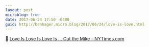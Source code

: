 ```yaml
---
layout: post
microblog: true
date: 2017-06-24 17:50 -0400
guid: http://benhager.micro.blog/2017/06/24/love-is-love.html
---
```

💜 [Love Is Love Is Love Is … Cut the Mike - NYTimes.com](https://mobile.nytimes.com/2017/06/24/opinion/mormon-girl-gay-speech-utah.html?referer=&_r=0&smid=tw-nytimes&smtyp=cur&referer=https://t.co/vXxjgmjfOD)
